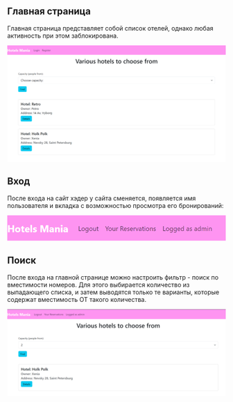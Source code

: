## Главная страница

Главная страница представляет собой список отелей, однако любая активность при этом заблокирована. 

![mainpage](img/main_page.png)


## Вход 

После входа на сайт хэдер у сайта сменяется, появляется имя пользователя и вкладка с возможностью просмотра его бронирований: 

![loggedin](img/logged.png)

## Поиск
После входа на главной странице можно настроить фильтр - поиск по вместимости номеров. Для этого выбирается количество из выпадающего списка, и затем выводятся только те варианты, которые содержат вместимость ОТ такого количества.

![capacity](img/find_capacity.png)